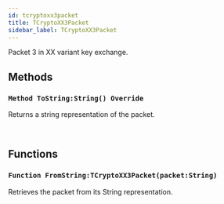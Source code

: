 ```yaml
---
id: tcryptoxx3packet
title: TCryptoXX3Packet
sidebar_label: TCryptoXX3Packet
---
```


Packet 3 in XX variant key exchange.


## Methods

### `Method ToString:String() Override`

Returns a string representation of the packet.

<br/>

## Functions

### `Function FromString:TCryptoXX3Packet(packet:String)`

Retrieves the packet from its String representation.

<br/>

